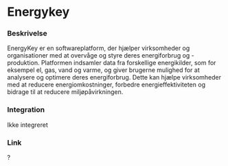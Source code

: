# Energykey

### Beskrivelse

EnergyKey er en softwareplatform, der hjælper virksomheder og organisationer med at overvåge og styre deres energiforbrug og -produktion. Platformen indsamler data fra forskellige energikilder, som for eksempel el, gas, vand og varme, og giver brugerne mulighed for at analysere og optimere deres energiforbrug. Dette kan hjælpe virksomheder med at reducere energiomkostninger, forbedre energieffektiviteten og bidrage til at reducere miljøpåvirkningen.

### Integration

Ikke integreret

### Link

?
